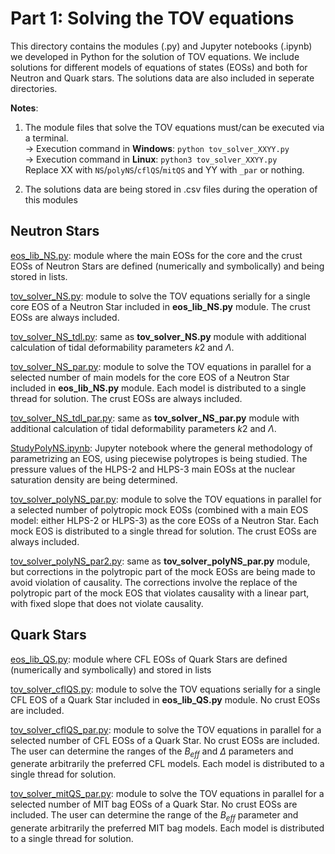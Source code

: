 # Part 1: Solving the TOV equations

This directory contains the modules (.py) and Jupyter notebooks (.ipynb) we developed in Python for the solution of TOV equations. We include solutions for different models of equations of states (EOSs) and both for Neutron and Quark stars. The solutions data are also included in seperate directories.

**Notes**:

1. The module files that solve the TOV equations must/can be executed via a terminal.<br>
-> Execution command in **Windows**: `python tov_solver_XXYY.py`<br>
-> Execution command in **Linux**: `python3 tov_solver_XXYY.py`<br>
Replace XX with `NS`/`polyNS`/`cflQS`/`mitQS` and YY with `_par` or nothing.

2. The solutions data are being stored in .csv files during the operation of this modules

## Neutron Stars

[eos_lib_NS.py](https://github.com/istergak/MSc-Computational-Physics-AUTH/blob/main/Thesis%20-%20ML%20and%20ANNs%20regression%20models%20for%20Exotic%20Star's%20EOSs/Part%201%20-%20Solving%20the%20TOV%20equations%20for%20Hadronic%20and%20Quark%20Stars/eos_lib_NS.py): module where the main EOSs for the core and the crust EOSs of Neutron Stars are defined (numerically and symbolically) and being stored in lists.

[tov_solver_NS.py](https://github.com/istergak/MSc-Computational-Physics-AUTH/blob/main/Thesis%20-%20ML%20and%20ANNs%20regression%20models%20for%20Exotic%20Star's%20EOSs/Part%201%20-%20Solving%20the%20TOV%20equations%20for%20Hadronic%20and%20Quark%20Stars/tov_solver_NS.py): module to solve the TOV equations serially for a single core EOS of a Neutron Star included in **eos_lib_NS.py** module. The crust EOSs are always included.

[tov_solver_NS_tdl.py](https://github.com/istergak/MSc-Computational-Physics-AUTH/blob/main/Thesis%20-%20ML%20and%20ANNs%20regression%20models%20for%20Exotic%20Star's%20EOSs/Part%201%20-%20Solving%20the%20TOV%20equations%20for%20Hadronic%20and%20Quark%20Stars/tov_solver_NS_tdl.py): same as **tov_solver_NS.py** module with additional calculation of tidal deformability parameters $k2$ and $\Lambda$.

[tov_solver_NS_par.py](https://github.com/istergak/MSc-Computational-Physics-AUTH/blob/main/Thesis%20-%20ML%20and%20ANNs%20regression%20models%20for%20Exotic%20Star's%20EOSs/Part%201%20-%20Solving%20the%20TOV%20equations%20for%20Hadronic%20and%20Quark%20Stars/tov_solver_NS_par.py): module to solve the TOV equations in parallel for a selected number of main models for the core EOS of a Neutron Star included in **eos_lib_NS.py** module. Each model is distributed to a single thread for solution. The crust EOSs are always included.

[tov_solver_NS_tdl_par.py](https://github.com/istergak/MSc-Computational-Physics-AUTH/blob/main/Thesis%20-%20ML%20and%20ANNs%20regression%20models%20for%20Exotic%20Star's%20EOSs/Part%201%20-%20Solving%20the%20TOV%20equations%20for%20Hadronic%20and%20Quark%20Stars/tov_solver_NS_tdl_par.py): same as **tov_solver_NS_par.py** module with additional calculation of tidal deformability parameters $k2$ and $\Lambda$.

[StudyPolyNS.ipynb](https://github.com/istergak/MSc-Computational-Physics-AUTH/blob/main/Thesis%20-%20ML%20and%20ANNs%20regression%20models%20for%20Exotic%20Star's%20EOSs/Part%201%20-%20Solving%20the%20TOV%20equations%20for%20Hadronic%20and%20Quark%20Stars/StudyPolyNS.ipynb): Jupyter notebook where the general methodology of parametrizing an EOS, using piecewise polytropes is being studied. The pressure values of the HLPS-2 and HLPS-3 main EOSs at the nuclear saturation density are being determined.

[tov_solver_polyNS_par.py](https://github.com/istergak/MSc-Computational-Physics-AUTH/blob/main/Thesis%20-%20ML%20and%20ANNs%20regression%20models%20for%20Exotic%20Star's%20EOSs/Part%201%20-%20Solving%20the%20TOV%20equations%20for%20Hadronic%20and%20Quark%20Stars/tov_solver_polyNS_par.py): module to solve the TOV equations in parallel for a selected number of polytropic mock EOSs (combined with a main EOS model: either HLPS-2 or HLPS-3) as the core EOSs of a Neutron Star. Each mock EOS is distributed to a single thread for solution. The crust EOSs are always included.

[tov_solver_polyNS_par2.py](https://github.com/istergak/MSc-Computational-Physics-AUTH/blob/main/Thesis%20-%20ML%20and%20ANNs%20regression%20models%20for%20Exotic%20Star's%20EOSs/Part%201%20-%20Solving%20the%20TOV%20equations%20for%20Hadronic%20and%20Quark%20Stars/tov_solver_polyNS_par2.py): same as **tov_solver_polyNS_par.py** module, but corrections in the polytropic part of the mock EOSs are being made to avoid violation of causality. The corrections involve the replace of the polytropic part of the mock EOS that violates causality with a linear part, with fixed slope that does not violate causality.


## Quark Stars

[eos_lib_QS.py](https://github.com/istergak/MSc-Computational-Physics-AUTH/blob/main/Thesis%20-%20ML%20and%20ANNs%20regression%20models%20for%20Exotic%20Star's%20EOSs/Part%201%20-%20Solving%20the%20TOV%20equations%20for%20Hadronic%20and%20Quark%20Stars/eos_lib_QS.py): module where CFL EOSs of Quark Stars are defined (numerically and symbolically) and stored in lists

[tov_solver_cflQS.py](https://github.com/istergak/MSc-Computational-Physics-AUTH/blob/main/Thesis%20-%20ML%20and%20ANNs%20regression%20models%20for%20Exotic%20Star's%20EOSs/Part%201%20-%20Solving%20the%20TOV%20equations%20for%20Hadronic%20and%20Quark%20Stars/tov_solver_cflQS.py): module to solve the TOV equations serially for a single CFL EOS of a Quark Star included in **eos_lib_QS.py** module. No crust EOSs are included.

[tov_solver_cflQS_par.py](https://github.com/istergak/MSc-Computational-Physics-AUTH/blob/main/Thesis%20-%20ML%20and%20ANNs%20regression%20models%20for%20Exotic%20Star's%20EOSs/Part%201%20-%20Solving%20the%20TOV%20equations%20for%20Hadronic%20and%20Quark%20Stars/tov_solver_cflQS_par.py): module to solve the TOV equations in parallel for a selected number of CFL EOSs of a Quark Star. No crust EOSs are included. The user can determine the ranges of the $B_{eff}$ and $\Delta$ parameters and generate arbitrarily the preferred CFL models. Each model is distributed to a single thread for solution.

[tov_solver_mitQS_par.py](https://github.com/istergak/MSc-Computational-Physics-AUTH/blob/main/Thesis%20-%20ML%20and%20ANNs%20regression%20models%20for%20Exotic%20Star's%20EOSs/Part%201%20-%20Solving%20the%20TOV%20equations%20for%20Hadronic%20and%20Quark%20Stars/tov_solver_mitQS_par.py): module to solve the TOV equations in parallel for a selected number of MIT bag EOSs of a Quark Star. No crust EOSs are included. The user can determine the range of the $B_{eff}$ parameter and generate arbitrarily the preferred MIT bag models. Each model is distributed to a single thread for solution.

